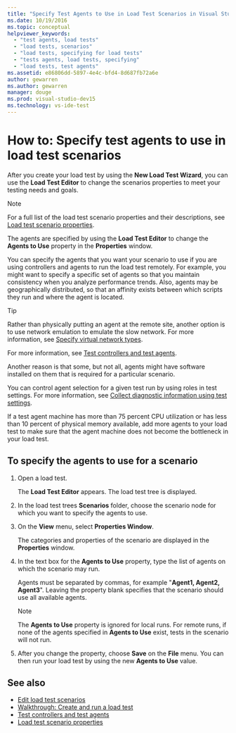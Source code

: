 ```yaml
---
title: "Specify Test Agents to Use in Load Test Scenarios in Visual Studio"
ms.date: 10/19/2016
ms.topic: conceptual
helpviewer_keywords:
  - "test agents, load tests"
  - "load tests, scenarios"
  - "load tests, specifying for load tests"
  - "tests agents, load tests, specifying"
  - "load tests, test agents"
ms.assetid: e86806dd-5897-4e4c-bfd4-8d687fb72a6e
author: gewarren
ms.author: gewarren
manager: douge
ms.prod: visual-studio-dev15
ms.technology: vs-ide-test
---
```

# How to: Specify test agents to use in load test scenarios

After you create your load test by using the **New Load Test Wizard**, you can use the **Load Test Editor** to change the scenarios properties to meet your testing needs and goals.

> [!NOTE]
> For a full list of the load test scenario properties and their descriptions, see [Load test scenario properties](../test/load-test-scenario-properties.md).

The agents are specified by using the **Load Test Editor** to change the **Agents to Use** property in the **Properties** window.

You can specify the agents that you want your scenario to use if you are using controllers and agents to run the load test remotely. For example, you might want to specify a specific set of agents so that you maintain consistency when you analyze performance trends. Also, agents may be geographically distributed, so that an affinity exists between which scripts they run and where the agent is located.

> [!TIP]
> Rather than physically putting an agent at the remote site, another option is to use network emulation to emulate the slow network. For more information, see [Specify virtual network types](../test/specify-virtual-network-types-in-a-load-test-scenario.md).

For more information, see  [Test controllers and test agents](configure-test-agents-and-controllers-for-load-tests.md).

Another reason is that some, but not all, agents might have software installed on them that is required for a particular scenario.

You can control agent selection for a given test run by using roles in test settings. For more information, see  [Collect diagnostic information using test settings](../test/collect-diagnostic-information-using-test-settings.md).

If a test agent machine has more than 75 percent CPU utilization or has less than 10 percent of physical memory available, add more agents to your load test to make sure that the agent machine does not become the bottleneck in your load test.

## To specify the agents to use for a scenario

1.  Open a load test.

     The **Load Test Editor** appears. The load test tree is displayed.

2.  In the load test trees **Scenarios** folder, choose the scenario node for which you want to specify the agents to use.

3.  On the **View** menu, select **Properties Window**.

     The categories and properties of the scenario are displayed in the **Properties** window.

4.  In the text box for the **Agents to Use** property, type the list of agents on which the scenario may run.

     Agents must be separated by commas, for example "**Agent1, Agent2, Agent3**". Leaving the property blank specifies that the scenario should use all available agents.

    > [!NOTE]
    > The **Agents to Use** property is ignored for local runs. For remote runs, if none of the agents specified in **Agents to Use** exist, tests in the scenario will not run.

5.  After you change the property, choose **Save** on the **File** menu. You can then run your load test by using the new **Agents to Use** value.

## See also

- [Edit load test scenarios](../test/edit-load-test-scenarios.md)
- [Walkthrough: Create and run a load test](../test/walkthrough-create-and-run-a-load-test.md)
- [Test controllers and test agents](configure-test-agents-and-controllers-for-load-tests.md)
- [Load test scenario properties](../test/load-test-scenario-properties.md)